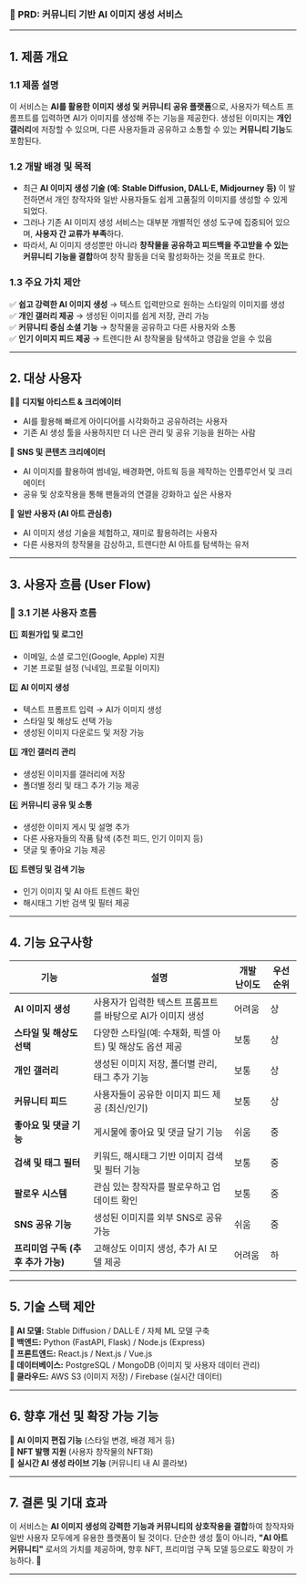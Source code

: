 ### **📌 PRD: 커뮤니티 기반 AI 이미지 생성 서비스**  

---

## **1. 제품 개요**  
### **1.1 제품 설명**  
이 서비스는 **AI를 활용한 이미지 생성 및 커뮤니티 공유 플랫폼**으로, 사용자가 텍스트 프롬프트를 입력하면 AI가 이미지를 생성해 주는 기능을 제공한다. 생성된 이미지는 **개인 갤러리**에 저장할 수 있으며, 다른 사용자들과 공유하고 소통할 수 있는 **커뮤니티 기능**도 포함된다.  

### **1.2 개발 배경 및 목적**  
- 최근 **AI 이미지 생성 기술 (예: Stable Diffusion, DALL·E, Midjourney 등)** 이 발전하면서 개인 창작자와 일반 사용자들도 쉽게 고품질의 이미지를 생성할 수 있게 되었다.  
- 그러나 기존 AI 이미지 생성 서비스는 대부분 개별적인 생성 도구에 집중되어 있으며, **사용자 간 교류가 부족**하다.  
- 따라서, AI 이미지 생성뿐만 아니라 **창작물을 공유하고 피드백을 주고받을 수 있는 커뮤니티 기능을 결합**하여 창작 활동을 더욱 활성화하는 것을 목표로 한다.  

### **1.3 주요 가치 제안**  
✅ **쉽고 강력한 AI 이미지 생성** → 텍스트 입력만으로 원하는 스타일의 이미지를 생성  
✅ **개인 갤러리 제공** → 생성된 이미지를 쉽게 저장, 관리 가능  
✅ **커뮤니티 중심 소셜 기능** → 창작물을 공유하고 다른 사용자와 소통  
✅ **인기 이미지 피드 제공** → 트렌디한 AI 창작물을 탐색하고 영감을 얻을 수 있음  

---

## **2. 대상 사용자**  
👨‍🎨 **디지털 아티스트 & 크리에이터**  
- AI를 활용해 빠르게 아이디어를 시각화하고 공유하려는 사용자  
- 기존 AI 생성 툴을 사용하지만 더 나은 관리 및 공유 기능을 원하는 사람  

📸 **SNS 및 콘텐츠 크리에이터**  
- AI 이미지를 활용하여 썸네일, 배경화면, 아트웍 등을 제작하는 인플루언서 및 크리에이터  
- 공유 및 상호작용을 통해 팬들과의 연결을 강화하고 싶은 사용자  

🎨 **일반 사용자 (AI 아트 관심층)**  
- AI 이미지 생성 기술을 체험하고, 재미로 활용하려는 사용자  
- 다른 사용자의 창작물을 감상하고, 트렌디한 AI 아트를 탐색하는 유저  

---

## **3. 사용자 흐름 (User Flow)**  
### **📌 3.1 기본 사용자 흐름**  
1️⃣ **회원가입 및 로그인**  
   - 이메일, 소셜 로그인(Google, Apple) 지원  
   - 기본 프로필 설정 (닉네임, 프로필 이미지)  

2️⃣ **AI 이미지 생성**  
   - 텍스트 프롬프트 입력 → AI가 이미지 생성  
   - 스타일 및 해상도 선택 가능  
   - 생성된 이미지 다운로드 및 저장 가능  

3️⃣ **개인 갤러리 관리**  
   - 생성된 이미지를 갤러리에 저장  
   - 폴더별 정리 및 태그 추가 기능 제공  

4️⃣ **커뮤니티 공유 및 소통**  
   - 생성한 이미지 게시 및 설명 추가  
   - 다른 사용자들의 작품 탐색 (추천 피드, 인기 이미지 등)  
   - 댓글 및 좋아요 기능 제공  

5️⃣ **트렌딩 및 검색 기능**  
   - 인기 이미지 및 AI 아트 트렌드 확인  
   - 해시태그 기반 검색 및 필터 제공  

---

## **4. 기능 요구사항**  
| 기능 | 설명 | 개발 난이도 | 우선순위 |
|------|------|------------|---------|
| **AI 이미지 생성** | 사용자가 입력한 텍스트 프롬프트를 바탕으로 AI가 이미지 생성 | 어려움 | 상 |
| **스타일 및 해상도 선택** | 다양한 스타일(예: 수채화, 픽셀 아트) 및 해상도 옵션 제공 | 보통 | 상 |
| **개인 갤러리** | 생성된 이미지 저장, 폴더별 관리, 태그 추가 기능 | 보통 | 상 |
| **커뮤니티 피드** | 사용자들이 공유한 이미지 피드 제공 (최신/인기) | 보통 | 상 |
| **좋아요 및 댓글 기능** | 게시물에 좋아요 및 댓글 달기 기능 | 쉬움 | 중 |
| **검색 및 태그 필터** | 키워드, 해시태그 기반 이미지 검색 및 필터 기능 | 보통 | 중 |
| **팔로우 시스템** | 관심 있는 창작자를 팔로우하고 업데이트 확인 | 보통 | 중 |
| **SNS 공유 기능** | 생성된 이미지를 외부 SNS로 공유 가능 | 쉬움 | 중 |
| **프리미엄 구독 (추후 추가 가능)** | 고해상도 이미지 생성, 추가 AI 모델 제공 | 어려움 | 하 |

---

## **5. 기술 스택 제안**  
**🔹 AI 모델:** Stable Diffusion / DALL·E / 자체 ML 모델 구축  
**🔹 백엔드:** Python (FastAPI, Flask) / Node.js (Express)  
**🔹 프론트엔드:** React.js / Next.js / Vue.js  
**🔹 데이터베이스:** PostgreSQL / MongoDB (이미지 및 사용자 데이터 관리)  
**🔹 클라우드:** AWS S3 (이미지 저장) / Firebase (실시간 데이터)  

---

## **6. 향후 개선 및 확장 가능 기능**  
🔹 **AI 이미지 편집 기능** (스타일 변경, 배경 제거 등)  
🔹 **NFT 발행 지원** (사용자 창작물의 NFT화)  
🔹 **실시간 AI 생성 라이브 기능** (커뮤니티 내 AI 콜라보)  

---

## **7. 결론 및 기대 효과**  
이 서비스는 **AI 이미지 생성의 강력한 기능과 커뮤니티의 상호작용을 결합**하여 창작자와 일반 사용자 모두에게 유용한 플랫폼이 될 것이다. 단순한 생성 툴이 아니라, **"AI 아트 커뮤니티"** 로서의 가치를 제공하며, 향후 NFT, 프리미엄 구독 모델 등으로도 확장이 가능하다. 🚀  

---  
